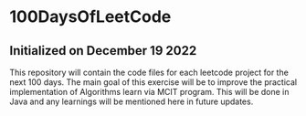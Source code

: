 # 100DaysOfLeetCode
## Initialized on December 19 2022

This repository will contain the code files for each leetcode project for the next 100 days.  The main goal of this exercise will be to improve the practical implementation of Algorithms learn via MCIT program.  This will be done in Java and any learnings will be mentioned here in future updates.